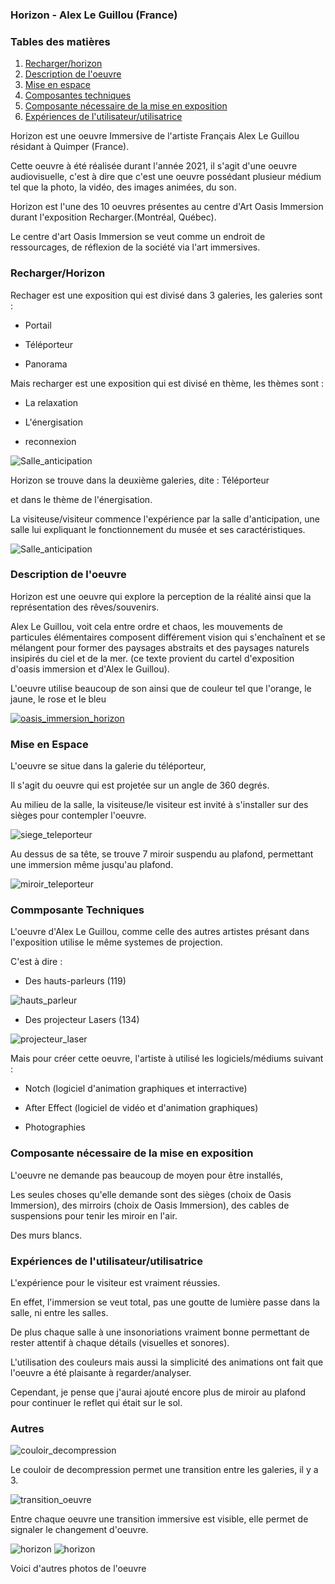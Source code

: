 ### **Horizon - Alex Le Guillou (France)** 

### Tables des matières


1. [Recharger/horizon](#Recharger-horizon)
2. [Description de l'oeuvre](#description-de-l'oeuvre)
3. [Mise en espace](#Mise-en-espace)
4. [Composantes techniques](#Composantes-techniques)
5. [Composante nécessaire de la mise en exposition](#Composante-nécessaire-de-la-mise-en-exposition)
6. [Expériences de l'utilisateur/utilisatrice](#Expériences-de-l'utilisateur-utilisatrice)


Horizon est une oeuvre Immersive de l'artiste Français Alex Le Guillou résidant à Quimper (France).

Cette oeuvre à été réalisée durant l'année 2021, il s'agit d'une oeuvre audiovisuelle, c'est à dire que c'est une oeuvre possédant plusieur médium tel que la photo, la vidéo, des images animées, du son.

Horizon est l'une des 10 oeuvres présentes au centre d'Art Oasis Immersion durant l'exposition Recharger.(Montréal, Québec). 

Le centre d'art Oasis Immersion se veut comme un endroit de ressourcages, de réflexion de la société via l'art immersives.

### Recharger/Horizon 

Rechager est une exposition qui est divisé dans 3 galeries, les galeries sont : 

* Portail

* Téléporteur

* Panorama

Mais recharger est une exposition qui est divisé en thème, les thèmes sont :

* La relaxation

* L'énergisation 

* reconnexion

![Salle_anticipation](media/photo_oasis_immersion/oasis_immersion_plan_musée.jpg)


Horizon se trouve dans la deuxième galeries, dite : Téléporteur 

et dans le thème de l'énergisation. 

La visiteuse/visiteur commence l'expérience par la salle d'anticipation, une salle lui expliquant le fonctionnement du musée et ses caractéristiques.

![Salle_anticipation](media/photo_oasis_immersion/oasis_immersion_salle_anticipation.jpg)

### Description de l'oeuvre 

Horizon est une oeuvre qui explore la perception de la réalité ainsi que la représentation des rêves/souvenirs.

Alex Le Guillou, voit cela entre ordre et chaos, les mouvements de particules élémentaires composent différement vision qui s'enchaînent et se mélangent pour former des paysages abstraits et des paysages naturels insipirés du ciel et de la mer. (ce texte provient du cartel d'exposition d'oasis immersion et d'Alex le Guillou).

L'oeuvre utilise beaucoup de son ainsi que de couleur tel que l'orange, le jaune, le rose et le bleu

[![oasis_immersion_horizon](http://img.youtube.com/vi/w7TinEIs-FU/0.jpg)](https://www.youtube.com/watch?v=w7TinEIs-FU)


### Mise en Espace

L'oeuvre se situe dans la galerie du téléporteur,

Il s'agit du oeuvre qui est projetée sur un angle de 360 degrés.

Au milieu de la salle, la visiteuse/le visiteur est invité à s'installer sur des sièges pour contempler l'oeuvre. 

![siege_teleporteur](media/photo_oasis_immersion/oasis_immersion_teleporteur_siege.jpg)

Au dessus de sa tête, se trouve 7 miroir suspendu au plafond, permettant une immersion même jusqu'au plafond.

![miroir_teleporteur](media/photo_oasis_immersion/oasis_immersion_miroir_teleporteur.jpg)

### Commposante Techniques

L'oeuvre d'Alex Le Guillou, comme celle des autres artistes présant dans l'exposition utilise le même systemes de projection.

C'est à dire : 

* Des hauts-parleurs (119)

![hauts_parleur](media/photo_oasis_immersion/oasis_immersion_hauts_parleurs.jpg)

* Des projecteur Lasers (134)

![projecteur_laser](media/photo_oasis_immersion/oasis_immersion_projecteur_laser.jpg)

Mais pour créer cette oeuvre, l'artiste à utilisé les logiciels/médiums suivant :

* Notch (logiciel d'animation graphiques et interractive)

* After Effect (logiciel de vidéo et d'animation graphiques)

* Photographies


### Composante nécessaire de la mise en exposition

L'oeuvre ne demande pas beaucoup de moyen pour être installés,

Les seules choses qu'elle demande sont des sièges (choix de Oasis Immersion), des mirroirs (choix de Oasis Immersion), des cables de suspensions pour tenir les miroir en l'air.

Des murs blancs. 

### Expériences de l'utilisateur/utilisatrice 

L'expérience pour le visiteur est vraiment réussies.

En effet, l'immersion se veut total, pas une goutte de lumière passe dans la salle, ni entre les salles.

De plus chaque salle à une insonoriations vraiment bonne permettant de rester attentif à chaque détails (visuelles et sonores).

L'utilisation des couleurs mais aussi la simplicité des animations ont fait que l'oeuvre a été plaisante à regarder/analyser.

Cependant, je pense que j'aurai ajouté encore plus de miroir au plafond pour continuer le reflet qui était sur le sol.

### Autres 

![couloir_decompression](media/photo_oasis_immersion/oasis_immersion_couloir_decompression.jpg)

Le couloir de decompression permet une transition entre les galeries, il y a 3.

![transition_oeuvre](media/photo_oasis_immersion/oasis_immersion_transition-oeuvre.jpg)

Entre chaque oeuvre une transition immersive est visible, elle permet de signaler le changement d'oeuvre.

![horizon](media/photo_oasis_immersion/oasis_immersion_horizon_bleu_droitre.jpg)
![horizon](media/photo_oasis_immersion/oasis_immersion_horizon_bleu_milieu.jpg)

Voici d'autres photos de l'oeuvre
